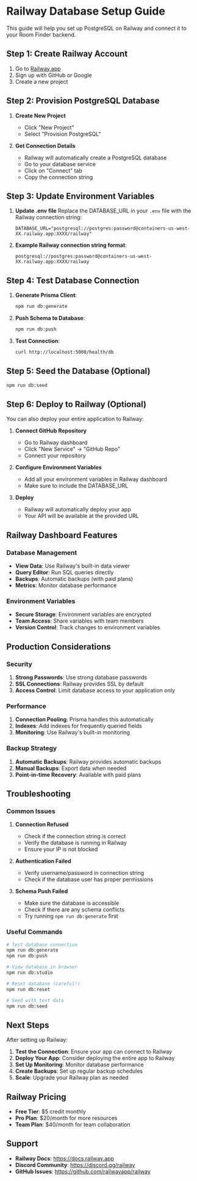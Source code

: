 # Railway Database Setup Guide

This guide will help you set up PostgreSQL on Railway and connect it to your Room Finder backend.

## Step 1: Create Railway Account

1. Go to [Railway.app](https://railway.app)
2. Sign up with GitHub or Google
3. Create a new project

## Step 2: Provision PostgreSQL Database

1. **Create New Project**

   - Click "New Project"
   - Select "Provision PostgreSQL"

2. **Get Connection Details**
   - Railway will automatically create a PostgreSQL database
   - Go to your database service
   - Click on "Connect" tab
   - Copy the connection string

## Step 3: Update Environment Variables

1. **Update .env file**
   Replace the DATABASE_URL in your `.env` file with the Railway connection string:

   ```env
   DATABASE_URL="postgresql://postgres:password@containers-us-west-XX.railway.app:XXXX/railway"
   ```

2. **Example Railway connection string format**:
   ```
   postgresql://postgres:password@containers-us-west-XX.railway.app:XXXX/railway
   ```

## Step 4: Test Database Connection

1. **Generate Prisma Client**:

   ```bash
   npm run db:generate
   ```

2. **Push Schema to Database**:

   ```bash
   npm run db:push
   ```

3. **Test Connection**:
   ```bash
   curl http://localhost:5000/health/db
   ```

## Step 5: Seed the Database (Optional)

```bash
npm run db:seed
```

## Step 6: Deploy to Railway (Optional)

You can also deploy your entire application to Railway:

1. **Connect GitHub Repository**

   - Go to Railway dashboard
   - Click "New Service" → "GitHub Repo"
   - Connect your repository

2. **Configure Environment Variables**

   - Add all your environment variables in Railway dashboard
   - Make sure to include the DATABASE_URL

3. **Deploy**
   - Railway will automatically deploy your app
   - Your API will be available at the provided URL

## Railway Dashboard Features

### Database Management

- **View Data**: Use Railway's built-in data viewer
- **Query Editor**: Run SQL queries directly
- **Backups**: Automatic backups (with paid plans)
- **Metrics**: Monitor database performance

### Environment Variables

- **Secure Storage**: Environment variables are encrypted
- **Team Access**: Share variables with team members
- **Version Control**: Track changes to environment variables

## Production Considerations

### Security

1. **Strong Passwords**: Use strong database passwords
2. **SSL Connections**: Railway provides SSL by default
3. **Access Control**: Limit database access to your application only

### Performance

1. **Connection Pooling**: Prisma handles this automatically
2. **Indexes**: Add indexes for frequently queried fields
3. **Monitoring**: Use Railway's built-in monitoring

### Backup Strategy

1. **Automatic Backups**: Railway provides automatic backups
2. **Manual Backups**: Export data when needed
3. **Point-in-time Recovery**: Available with paid plans

## Troubleshooting

### Common Issues

1. **Connection Refused**

   - Check if the connection string is correct
   - Verify the database is running in Railway
   - Ensure your IP is not blocked

2. **Authentication Failed**

   - Verify username/password in connection string
   - Check if the database user has proper permissions

3. **Schema Push Failed**
   - Make sure the database is accessible
   - Check if there are any schema conflicts
   - Try running `npm run db:generate` first

### Useful Commands

```bash
# Test database connection
npm run db:generate
npm run db:push

# View database in browser
npm run db:studio

# Reset database (careful!)
npm run db:reset

# Seed with test data
npm run db:seed
```

## Next Steps

After setting up Railway:

1. **Test the Connection**: Ensure your app can connect to Railway
2. **Deploy Your App**: Consider deploying the entire app to Railway
3. **Set Up Monitoring**: Monitor database performance
4. **Create Backups**: Set up regular backup schedules
5. **Scale**: Upgrade your Railway plan as needed

## Railway Pricing

- **Free Tier**: $5 credit monthly
- **Pro Plan**: $20/month for more resources
- **Team Plan**: $40/month for team collaboration

## Support

- **Railway Docs**: https://docs.railway.app
- **Discord Community**: https://discord.gg/railway
- **GitHub Issues**: https://github.com/railwayapp/railway
